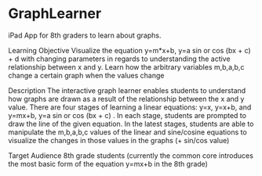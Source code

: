 # GraphLearner
iPad App for 8th graders to learn about graphs.

Learning Objective
Visualize the equation y=m*x+b, y=a sin or cos (bx + c) + d with changing parameters in regards to understanding the active relationship between x and y.
Learn how the arbitrary variables m,b,a,b,c change a certain graph when the values change

Description
The interactive graph learner enables students to understand how graphs are drawn as a result of the relationship between the x and y value. There are four stages of learning a linear equations: y=x, y=x+b, and y=mx+b,  y=a sin or cos (bx + c) . In each stage, students are prompted to draw the line of the given equation. In the latest stages, students are able to manipulate the m,b,a,b,c values of the linear and sine/cosine equations to visualize the changes in those values in the graphs (+ sin/cos value)

Target Audience
8th grade students (currently the common core introduces the most basic form of the equation y=mx+b in the 8th grade)
